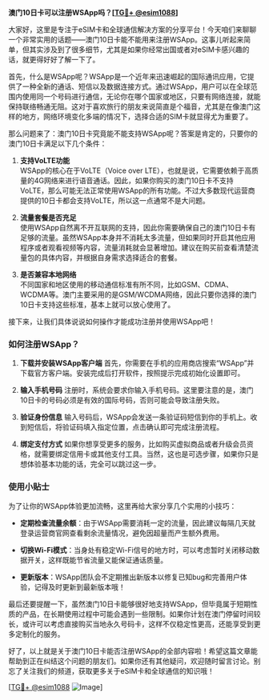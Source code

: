 **澳门10日卡可以注册WSApp吗？[[TG💪+ @esim1088](https://t.me/s/esim1088)]**

大家好，这里是专注于eSIM卡和全球通信解决方案的分享平台！今天咱们来聊聊一个非常实用的话题——澳门10日卡能不能用来注册WSApp。这事儿听起来简单，但其实涉及到了很多细节，尤其是如果你经常出国或者对eSIM卡感兴趣的话，就更得好好了解一下了。

首先，什么是WSApp呢？WSApp是一个近年来迅速崛起的国际通讯应用，它提供了一种全新的通话、短信以及数据连接方式。通过WSApp，用户可以在全球范围内使用同一个号码进行通信，无论你在哪个国家或地区，只要有网络连接，就能保持联络畅通无阻。这对于喜欢旅行的朋友来说简直是个福音，尤其是在像澳门这样的地方，网络环境变化多端的情况下，选择合适的SIM卡就显得尤为重要了。

那么问题来了：澳门10日卡究竟能不能支持WSApp呢？答案是肯定的，只要你的澳门10日卡满足以下几个条件：

1. **支持VoLTE功能**  
   WSApp的核心在于VoLTE（Voice over LTE），也就是说，它需要依赖于高质量的4G网络来进行语音通话。因此，如果你购买的澳门10日卡不支持VoLTE，那么可能无法正常使用WSApp的所有功能。不过大多数现代运营商提供的10日卡都会支持VoLTE，所以这一点通常不是大问题。

2. **流量套餐是否充足**  
   使用WSApp自然离不开互联网的支持，因此你需要确保自己的澳门10日卡有足够的流量。虽然WSApp本身并不消耗太多流量，但如果同时开启其他应用程序或者观看视频等内容，流量消耗就会显著增加。建议在购买前查看清楚流量包的具体内容，并根据自身需求选择适合的套餐。

3. **是否兼容本地网络**  
   不同国家和地区使用的移动通信标准有所不同，比如GSM、CDMA、WCDMA等。澳门主要采用的是GSM/WCDMA网络，因此只要你选择的澳门10日卡支持这些标准，基本上就可以放心使用了。

接下来，让我们具体说说如何操作才能成功注册并使用WSApp吧！

### 如何注册WSApp？

1. **下载并安装WSApp客户端**
   首先，你需要在手机的应用商店搜索“WSApp”并下载官方客户端。安装完成后打开软件，按照提示完成初始化设置即可。

2. **输入手机号码**
   注册时，系统会要求你输入手机号码。这里要注意的是，澳门10日卡的号码必须是有效的国际号码，否则可能会导致注册失败。

3. **验证身份信息**
   输入号码后，WSApp会发送一条验证码短信到你的手机上。收到短信后，将验证码填入指定位置，点击确认即可完成注册流程。

4. **绑定支付方式**
   如果你想享受更多的服务，比如购买虚拟商品或者升级会员资格，就需要绑定信用卡或其他支付工具。当然，这也是可选步骤，如果你只是想体验基本功能的话，完全可以跳过这一步。

### 使用小贴士

为了让你的WSApp体验更加流畅，这里再给大家分享几个实用的小技巧：

- **定期检查流量余额**：由于WSApp需要消耗一定的流量，因此建议每隔几天就登录运营商官网查看剩余流量情况，避免因超量而产生额外费用。
  
- **切换Wi-Fi模式**：当身处有稳定Wi-Fi信号的地方时，可以考虑暂时关闭移动数据开关，这样既能节省流量又能保证通话质量。
  
- **更新版本**：WSApp团队会不定期推出新版本以修复已知bug和完善用户体验，记得及时更新到最新版本哦！

最后还要提醒一下，虽然澳门10日卡能够很好地支持WSApp，但毕竟属于短期性质的产品，在长期使用过程中可能会遇到一些限制。如果你计划在澳门停留时间较长，或许可以考虑直接购买当地永久号码卡，这样不仅稳定性更高，还能享受到更多定制化的服务。

好了，以上就是关于澳门10日卡能否注册WSApp的全部内容啦！希望这篇文章能帮助到正在纠结这个问题的朋友们。如果你还有其他疑问，欢迎随时留言讨论。别忘了关注我们的频道，获取更多关于eSIM卡和全球通信的知识哦！

[[TG💪+ @esim1088](https://t.me/s/esim1088) ![Image](https://i.postimg.cc/4NQfJmqS/Snipaste-2025-05-13-00-14-12.png)]